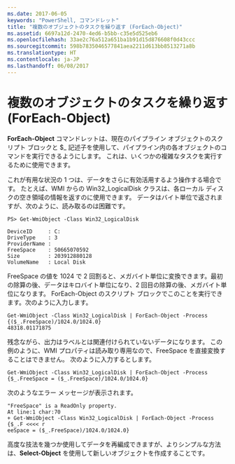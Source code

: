```yaml
---
ms.date: 2017-06-05
keywords: "PowerShell, コマンドレット"
title: "複数のオブジェクトのタスクを繰り返す (ForEach-Object)"
ms.assetid: 6697a12d-2470-4ed6-b5bb-c35e5d525eb6
ms.openlocfilehash: 33ae2c76a512a651ba1b91d15d876608f0d43ccc
ms.sourcegitcommit: 598b7835046577841aea2211d613bb8513271a8b
ms.translationtype: HT
ms.contentlocale: ja-JP
ms.lasthandoff: 06/08/2017
---
```

# <a name="repeating-a-task-for-multiple-objects-foreach-object"></a>複数のオブジェクトのタスクを繰り返す (ForEach-Object)
**ForEach-Object** コマンドレットは、現在のパイプライン オブジェクトのスクリプト ブロックと $_ 記述子を使用して、パイプライン内の各オブジェクトのコマンドを実行できるようにします。 これは、いくつかの複雑なタスクを実行するために使用できます。

これが有用な状況の 1 つは、データをさらに有効活用するよう操作する場合です。 たとえば、WMI からの Win32_LogicalDisk クラスは、各ローカル ディスクの空き領域の情報を返すのに使用できます。 データはバイト単位で返されますが、次のように、読み取るのは困難です。

```
PS> Get-WmiObject -Class Win32_LogicalDisk

DeviceID     : C:
DriveType    : 3
ProviderName :
FreeSpace    : 50665070592
Size         : 203912880128
VolumeName   : Local Disk
```

FreeSpace の値を 1024 で 2 回割ると、メガバイト単位に変換できます。最初の除算の後、データはキロバイト単位になり、2 回目の除算の後、メガバイト単位になります。 ForEach-Object のスクリプト ブロックでこのことを実行できます。次のように入力します。

```
Get-WmiObject -Class Win32_LogicalDisk | ForEach-Object -Process {($_.FreeSpace)/1024.0/1024.0}
48318.01171875
```

残念ながら、出力はラベルとは関連付けられていないデータになります。 この例のように、WMI プロパティは読み取り専用なので、FreeSpace を直接変換することはできません。 次のように入力するとします。

```
Get-WmiObject -Class Win32_LogicalDisk | ForEach-Object -Process {$_.FreeSpace = ($_.FreeSpace)/1024.0/1024.0}
```

次のようなエラー メッセージが表示されます。

```
"FreeSpace" is a ReadOnly property.
At line:1 char:70
+ Get-WmiObject -Class Win32_LogicalDisk | ForEach-Object -Process {$_.F <<<< r
eeSpace = ($_.FreeSpace)/1024.0/1024.0}
```

高度な技法を幾つか使用してデータを再編成できますが、よりシンプルな方法は、**Select-Object** を使用して新しいオブジェクトを作成することです。

